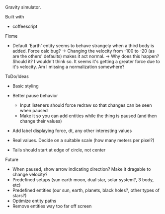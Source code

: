 Gravity simulator.

Built with
* coffeescript

Fixme
* Default 'Earth' entity seems to behave strangely when a third body is added. Force calc bug?
  -> Changing the velocity from -100 to -20 (as are the others' defaults) makes it act normal.
    -> Why does this happen? Should it? I wouldn't think so. It seems it's getting a
       greater force due to it's velocity. Am I missing a normalization somewhere?

ToDo/Ideas
* Basic styling
* Better pause behavior
  - Input listeners should force redraw so that changes can be seen when paused
  - Make it so you can add entities while the thing is paused (and then change their values)
* Add label displaying force, dt, any other interesting values

* Real values. Decide on a suitable scale (how many meters per pixel?)

* Tails should start at edge of circle, not center

Future
* When paused, show arrow indicating direction? Make it dragable to change velocity?
* Predefined setups (sun earth moon, dual star, solar system?, 3 body, etc)
* Predefined entities (our sun, earth, planets, black holes?, other types of stars?)
* Optimize entity paths
* Remove entities way too far off screen
